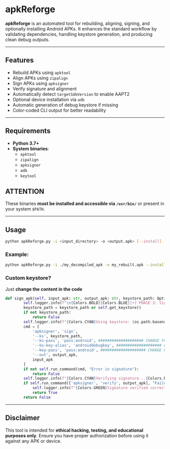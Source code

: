 # apkReforge

**apkReforge** is an automated tool for rebuilding, aligning, signing, and optionally installing Android APKs. It enhances the standard workflow by validating dependencies, handling keystore generation, and producing clean debug outputs.

---

## Features

- Rebuild APKs using `apktool`
- Align APKs using `zipalign`
- Sign APKs using `apksigner`
- Verify signature and alignment
- Automatically detect `targetSdkVersion` to enable AAPT2
- Optional device installation via `adb`
- Automatic generation of debug keystore if missing
- Color-coded CLI output for better readability

---

## Requirements

- **Python 3.7+**
- **System binaries**:
  - `apktool`
  - `zipalign`
  - `apksigner`
  - `adb`
  - `keytool`


## ATTENTION
These binaries **must be installed and accessible via `/usr/bin/`** or present in your system `$PATH`.

---

## Usage

```bash
python apkReforge.py -i <input_directory> -o <output.apk> [--install] [-v] [--keystore <path>]
```

### Example:

```bash
python apkReforge.py -i ./my_decompiled_apk -o my_rebuilt.apk --install -v
```

### Custom keystore?
Just **change the content in the code**
```python
def sign_apk(self, input_apk: str, output_apk: str, keystore_path: Optional[str] = None) -> bool:
        self.logger.info(f"\n{Colors.BOLD}{Colors.BLUE}[+] PHASE 3: Signing APK{Colors.RESET}")
        keystore_path = keystore_path or self.get_keystore()
        if not keystore_path:
            return False
        self.logger.info(f"{Colors.CYAN}Using keystore: {os.path.basename(keystore_path)}{Colors.RESET}")
        cmd = [
            'apksigner', 'sign',
            '--ks', keystore_path,
            '--ks-pass', 'pass:android', #################### CHANGE FOR YOUR PASSWORD
            '--ks-key-alias', 'androiddebugkey', #################### CHANGE FOR YOUR ALIAS
            '--key-pass', 'pass:android', #################### CHANGE FOR YOUR PASSWORD
            '--out', output_apk,
            input_apk
        ]
        if not self.run_command(cmd, "Error in signature"):
            return False
        self.logger.info(f"{Colors.CYAN}Verifying signature...{Colors.RESET}")
        if self.run_command(['apksigner', 'verify', output_apk], "Failed signature verification"):
            self.logger.info(f"{Colors.GREEN}Signature verified correctly{Colors.RESET}")
            return True
        return False
```

---

## Disclaimer

This tool is intended for **ethical hacking, testing, and educational purposes only**. Ensure you have proper authorization before using it against any APK or device.
